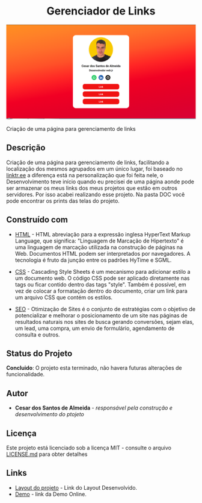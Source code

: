 <h1 align="center"> Gerenciador de Links </h1>

<p align="center">
    <img src="DOC/resultado.png" alt="imagem-site" width="600" height="auto">
</p>


Criação de uma página para gerenciamento de links


## Descrição

Criação de uma página para gerenciamento de links, facilitando a localização dos mesmos agrupados em um único lugar, foi baseado no [linktr.ee](https://linktr.ee/) a diferença está na personalização que foi feita nele, o Desenvolvimento teve início quando eu precisei de uma página aonde pode ser armazenar os meus links dos meus projetos que estão em outros servidores. Por isso acabei realizando esse projeto. Na pasta DOC você pode encontrar os prints das telas do projeto.


## Construído com

* [HTML](https://www.w3schools.com/html/) - HTML abreviação para a expressão inglesa HyperText Markup Language, que significa: "Linguagem de Marcação de Hipertexto" é uma linguagem de marcação utilizada na construção de páginas na Web. Documentos HTML podem ser interpretados por navegadores. A tecnologia é fruto da junção entre os padrões HyTime e SGML.

* [CSS](https://www.w3schools.com/css/default.asp) - Cascading Style Sheets é um mecanismo para adicionar estilo a um documento web. O código CSS pode ser aplicado diretamente nas tags ou ficar contido dentro das tags "style". Também é possível, em vez de colocar a formatação dentro do documento, criar um link para um arquivo CSS que contém os estilos.

* [SEO](https://www.quanzhanketang.com/website/web_search.html) - Otimização de Sites é o conjunto de estratégias com o objetivo de potencializar e melhorar o posicionamento de um site nas páginas de resultados naturais nos sites de busca gerando conversões, sejam elas, um lead, uma compra, um envio de formulário, agendamento de consulta e outros.

## Status do Projeto

**Concluido**: O projeto esta terminado, não havera futuras alterações de funcionalidade.

## Autor

* **Cesar dos Santos de Almeida** - *responsável pela construção e desenvolvimento do ptojeto*

## Licença
Este projeto está licenciado sob a licença MIT - consulte o arquivo  [LICENSE.md](LICENSE.md) para obter detalhes


## Links
* [Layout do projeto](https://www.figma.com/file/Sazdw51xQei4INZlfHzcQv/gerenciador-de-links?node-id=0%3A1) - Link do Layout Desenvolvido.
* [Demo](https://cesar959.github.io/gerenciamento-links/) - link da Demo Online.



